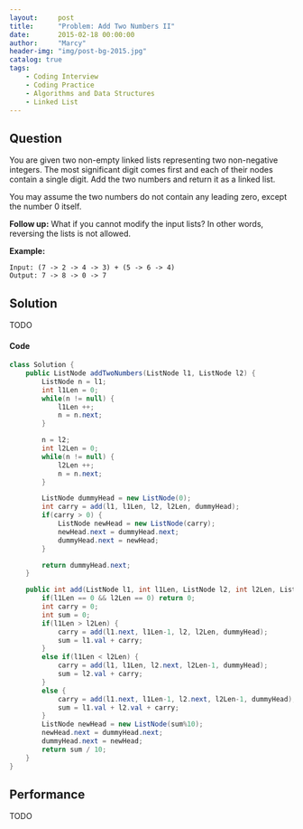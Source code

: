 ```yaml
---
layout:     post
title:      "Problem: Add Two Numbers II"
date:       2015-02-18 00:00:00
author:     "Marcy"
header-img: "img/post-bg-2015.jpg"
catalog: true
tags:
    - Coding Interview
    - Coding Practice
    - Algorithms and Data Structures
    - Linked List
---
```


## Question

You are given two non-empty linked lists representing two non-negative integers. The most significant digit comes first and each of their nodes contain a single digit. Add the two numbers and return it as a linked list.

You may assume the two numbers do not contain any leading zero, except the number 0 itself.

**Follow up:**
What if you cannot modify the input lists? In other words, reversing the lists is not allowed.

**Example:**
```
Input: (7 -> 2 -> 4 -> 3) + (5 -> 6 -> 4)
Output: 7 -> 8 -> 0 -> 7
```

## Solution
TODO

#### Code
```java
class Solution {
    public ListNode addTwoNumbers(ListNode l1, ListNode l2) {
        ListNode n = l1;
        int l1Len = 0;
        while(n != null) {
            l1Len ++;
            n = n.next;
        }

        n = l2;
        int l2Len = 0;
        while(n != null) {
            l2Len ++;
            n = n.next;
        }

        ListNode dummyHead = new ListNode(0);
        int carry = add(l1, l1Len, l2, l2Len, dummyHead);
        if(carry > 0) {
            ListNode newHead = new ListNode(carry);
            newHead.next = dummyHead.next;
            dummyHead.next = newHead;
        }

        return dummyHead.next;
    }

    public int add(ListNode l1, int l1Len, ListNode l2, int l2Len, ListNode dummyHead) {
        if(l1Len == 0 && l2Len == 0) return 0;
        int carry = 0;
        int sum = 0;
        if(l1Len > l2Len) {
            carry = add(l1.next, l1Len-1, l2, l2Len, dummyHead);
            sum = l1.val + carry;
        }
        else if(l1Len < l2Len) {
            carry = add(l1, l1Len, l2.next, l2Len-1, dummyHead);
            sum = l2.val + carry;
        }
        else {
            carry = add(l1.next, l1Len-1, l2.next, l2Len-1, dummyHead);
            sum = l1.val + l2.val + carry;
        }
        ListNode newHead = new ListNode(sum%10);
        newHead.next = dummyHead.next;
        dummyHead.next = newHead;
        return sum / 10;
    }
}
```

## Performance
TODO